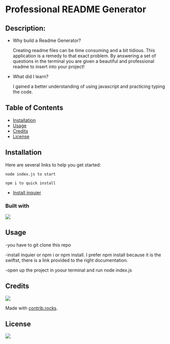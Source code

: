 # Professional README Generator 


## Description:

- Why build a Readme Generator?

    Creating readme files can be time consuming and a bit tidious. This application is a remedy to that exact problem. By answering a set of questions in the terminal you are given a beautiful and professional readme to insert into your project!


- What did I learn?

    I gained a better understanding of using javascript and practicing typing the code.

## Table of Contents

- [Installation](#installation)
- [Usage](#usage)
- [Credits](#credits)
- [License](#license)

## Installation
Here are several links to help you get started:

    node index.js to start

    npm i to quick install


- [Install inquier](https://www.npmjs.com/package/inquirer)

### Built with
<img src= "https://img.shields.io/badge/javascript-%23323330.svg?style=for-the-badge&logo=javascript&logoColor=%23F7DF1E" />
 

## Usage

-you have to git clone this repo

-install inquier or npm i or npm install. I prefer npm install because it is the swiftst, there is a link provided to the right documentation.

-open up the project in yoour terminal and run node index.js 

## Credits
<a href="https://github.com/skyllarb/Fort-polio/graphs/contributors">
  <img src="https://contrib.rocks/image?repo=skyllarb/Fort-polio" />
</a>

Made with [contrib.rocks](https://contrib.rocks).

## License
<img
 src="http://ForTheBadge.com/images/badges/built-with-love.svg" />


